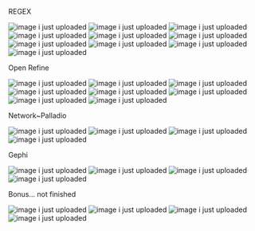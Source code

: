 REGEX

![image i just uploaded](regex1.JPG)
![image i just uploaded](regex2.JPG)
![image i just uploaded](regex3.JPG)
![image i just uploaded](regex4.JPG)
![image i just uploaded](regex5.JPG)
![image i just uploaded](regex6.JPG)
![image i just uploaded](regex7.JPG)
![image i just uploaded](regex8.JPG)
![image i just uploaded](regex9.JPG)
![image i just uploaded](regex10.JPG)

Open Refine

![image i just uploaded](openrefine1.JPG)
![image i just uploaded](openrefine2.JPG)
![image i just uploaded](openrefine3.JPG)
![image i just uploaded](openrefine4.JPG)
![image i just uploaded](openrefine5.JPG)
![image i just uploaded](openrefine6.JPG)
![image i just uploaded](openrefine7.JPG)
![image i just uploaded](openrefine8.JPG)

Network~Palladio

![image i just uploaded](network1.JPG)
![image i just uploaded](network2.JPG)
![image i just uploaded](network3.JPG)
![image i just uploaded](network4.JPG)

Gephi

![image i just uploaded](gephi1.JPG)
![image i just uploaded](gephi2.JPG)
![image i just uploaded](gephi3.JPG)
![image i just uploaded](gephi4.JPG)

Bonus... not finished

![image i just uploaded](bonus1.JPG)
![image i just uploaded](bonus2.JPG)
![image i just uploaded](bonus3.JPG)
![image i just uploaded](bonus4.JPG)


